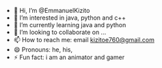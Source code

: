 - 👋 Hi, I’m @EmmanuelKizito
- 👀 I’m interested in java, python and c++
- 🌱 I’m currently learning java and python
- 💞️ I’m looking to collaborate on ...
- 📫 How to reach me: email kizitoe760@gmail.com
- 😄 Pronouns: he, his, 
- ⚡ Fun fact: i am an animator and gamer

<!---
EmmanuelKizito/EmmanuelKizito is a ✨ special ✨ repository because its `README.md` (this file) appears on your GitHub profile.
You can click the Preview link to take a look at your changes.
--->
